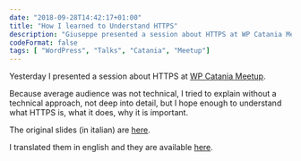 ```yaml
---
date: "2018-09-28T14:42:17+01:00"
title: "How I learned to Understand HTTPS"
description: "Giuseppe presented a session about HTTPS at WP Catania Meetup."
codeFormat: false
tags: [ "WordPress", "Talks", "Catania", "Meetup"]
---
```


Yesterday I presented a session about HTTPS at [WP Catania Meetup](https://www.meetup.com/it-IT/Meetup-WordPress-Catania/).

Because average audience was not technical, I tried to explain without a technical approach, not deep into detail, but I hope enough to understand what HTTPS is, what it does, why it is important.

The original slides (in italian) are [here](https://speakerdeck.com/gmazzap/how-i-learned-to-understand-https-ita).

I translated them in english and they are available [here](https://speakerdeck.com/gmazzap/how-i-learned-to-understand-https).